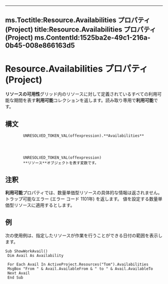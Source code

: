 

---
ms.Toctitle:Resource.Availabilities プロパティ (Project)
title:Resource.Availabilities プロパティ (Project)
ms.ContentId:1525ba2e-49c1-216a-0b45-008e866163d5
---
# Resource.Availabilities プロパティ (Project)




**リソースの可用性**グリッド内のリソースに対して定義されているすべての利用可能な期間を表す**利用可能**コレクションを返します。読み取り専用で**利用可能**です。

## 構文

            UNRESOLVED_TOKEN_VAL(offexpression).**Availabilities**




            UNRESOLVED_TOKEN_VAL(offexpression)
            **リソース**オブジェクトを表す変数です。



## 注釈
**利用可能**プロパティでは、数量単価型リソースの具体的な情報は返されません。トラップ可能なエラー (エラー コード 1101年) を返します。 値を設定する数量単価型リソースに適用するとします。



## 例
次の使用例は、指定したリソースが作業を行うことができる日付の範囲を表示します。

```vba
Sub ShowWorkAvail() 
 Dim Avail As Availability 
 
 For Each Avail In ActiveProject.Resources("Tom").Availabilities 
 MsgBox "From " & Avail.AvailableFrom & " to " & Avail.AvailableTo 
 Next Avail 
 End Sub
```





